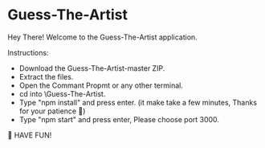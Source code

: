 # Guess-The-Artist
Hey There! Welcome to the Guess-The-Artist application.

Instructions:
- Download the Guess-The-Artist-master ZIP.
- Extract the files.
- Open the Commant Propmt or any other terminal.
- cd into \Guess-The-Artist.
- Type "npm install" and press enter. (it make take a few minutes, Thanks for your patience :pray:)
- Type "npm start" and press enter, Please choose port 3000.

😬 HAVE FUN!
